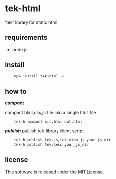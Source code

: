 tek-html
========

'tek' library for static html

requirements
---------
+ node.js


install
----------
```bash
    npm install tek-html -g
```


how to
----------
***compact***

compact html,css,js file into a single html file
```bash
    tek-h compact src.html out.html
```


***publish***
publish tek-library client script
```bash
    tek-h publish tek.js,tek.view.js your_js_dir
    tek-h publish tek.less your_js_dir
```

license
-------
This software is released under the [MIT License](https://raw.github.com/okunishinishi/tek-html/master/LICENSE).

